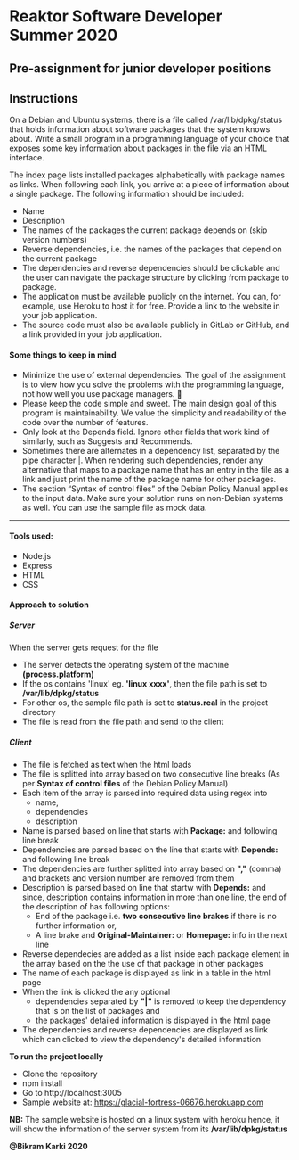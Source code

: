 # Reaktor Software Developer Summer 2020

## Pre-assignment for junior developer positions

## Instructions

On a Debian and Ubuntu systems, there is a file called /var/lib/dpkg/status that holds information about software packages that the system knows about. Write a small program in a programming language of your choice that exposes some key information about packages in the file via an HTML interface.

The index page lists installed packages alphabetically with package names as links.
When following each link, you arrive at a piece of information about a single package. The following information should be included:

- Name
- Description
- The names of the packages the current package depends on (skip version numbers)
- Reverse dependencies, i.e. the names of the packages that depend on the current package
- The dependencies and reverse dependencies should be clickable and the user can navigate the package structure by clicking from package to package.
- The application must be available publicly on the internet. You can, for example, use Heroku to host it for free. Provide a link to the website in your job application.
- The source code must also be available publicly in GitLab or GitHub, and a link provided in your job application.

#### Some things to keep in mind

- Minimize the use of external dependencies. The goal of the assignment is to view how you solve the problems with the programming language, not how well you use package managers. 🙂
- Please keep the code simple and sweet. The main design goal of this program is maintainability. We value the simplicity and readability of the code over the number of features.
- Only look at the Depends field. Ignore other fields that work kind of similarly, such as Suggests and Recommends.
- Sometimes there are alternates in a dependency list, separated by the pipe character |. When rendering such dependencies, render any alternative that maps to a package name that has an entry in the file as a link and just print the name of the package name for other packages.
- The section “Syntax of control files” of the Debian Policy Manual applies to the input data.
  Make sure your solution runs on non-Debian systems as well. You can use the sample file as mock data.

---

#### Tools used:

- Node.js
- Express
- HTML
- CSS

#### Approach to solution

##### Server

When the server gets request for the file

- The server detects the operating system of the machine **(process.platform)**
- If the os contains 'linux' eg. **'linux xxxx'**, then the file path is set to **/var/lib/dpkg/status**
- For other os, the sample file path is set to **status.real** in the project directory
- The file is read from the file path and send to the client

##### Client

- The file is fetched as text when the html loads
- The file is splitted into array based on two consecutive line breaks (As per **Syntax of control files** of the Debian Policy Manual)
- Each item of the array is parsed into required data using regex into
  - name,
  - dependencies
  - description
- Name is parsed based on line that starts with **Package:** and following line break
- Dependencies are parsed based on the line that starts with **Depends:** and following line break
- The dependencies are further splitted into array based on **","** (comma) and brackets and version number are removed from them
- Description is parsed based on line that startw with **Depends:** and since, description contains information in more than one line, the end of the description of has following options:
  - End of the package i.e. **two consecutive line brakes** if there is no further information or,
  - A line brake and **Original-Maintainer:** or **Homepage:** info in the next line
- Reverse dependecies are added as a list inside each package element in the array based on the the use of that package in other packages
- The name of each package is displayed as link in a table in the html page
- When the link is clicked the any optional
  - dependencies separated by **"|"** is removed to keep the dependency that is on the list of packages and
  - the packages' detailed information is displayed in the html page
- The dependencies and reverse dependencies are displayed as link which can clicked to view the dependency's detailed information

**To run the project locally**

- Clone the repository
- npm install
- Go to http://localhost:3005
- Sample website at: https://glacial-fortress-06676.herokuapp.com

**NB:**
The sample website is hosted on a linux system with heroku hence, it will show the information of the server system from its **/var/lib/dpkg/status**

**@Bikram Karki 2020**
